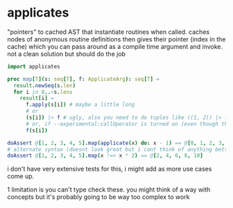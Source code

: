 # applicates

"pointers" to cached AST that instantiate routines when called. caches nodes of anonymous routine definitions then gives their pointer (index in the cache) which you can pass around as a compile time argument and invoke. not a clean solution but should do the job

```nim
import applicates

proc map[T](s: seq[T], f: ApplicateArg): seq[T] =
  result.newSeq(s.len)
  for i in 0..<s.len:
    result[i] =
      f.apply(s[i]) # maybe a little long
      # or
      (s[i]) |> f # ugly, also you need to do tuples like ((1, 2)) |> f to support multiple arguments
      # or, if --experimental:callOperator is turned on (even though this feature seems to be fairly broken)
      f(s[i])

doAssert @[1, 2, 3, 4, 5].map(applicate(x) do: x - 1) == @[0, 1, 2, 3, 4]
# alternate syntax (doesnt look great but i cant think of anything better):
doAssert @[1, 2, 3, 4, 5].map(x !=> x * 2) == @[2, 4, 6, 8, 10]
```

i don't have very extensive tests for this, i might add as more use cases come up.

1 limitation is you can't type check these. you might think of a way with concepts but it's probably going to be way too complex to work
